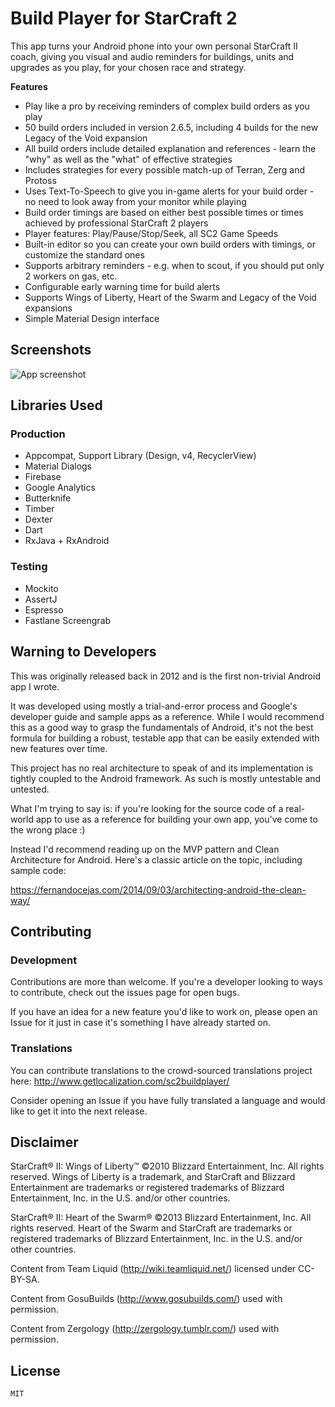 # Build Player for StarCraft 2

This app turns your Android phone into your own personal StarCraft II coach, giving you visual and audio reminders for buildings, units and upgrades as you play, for your chosen race and strategy.

**Features**

* Play like a pro by receiving reminders of complex build orders as you play
* 50 build orders included in version 2.6.5, including 4 builds for the new Legacy of the Void expansion
* All build orders include detailed explanation and references - learn the "why" as well as the "what" of effective strategies
* Includes strategies for every possible match-up of Terran, Zerg and Protoss
* Uses Text-To-Speech to give you in-game alerts for your build order - no need to look away from your monitor while playing
* Build order timings are based on either best possible times or times achieved by professional StarCraft 2 players
* Player features: Play/Pause/Stop/Seek, all SC2 Game Speeds
* Built-in editor so you can create your own build orders with timings, or customize the standard ones
* Supports arbitrary reminders - e.g. when to scout, if you should put only 2 workers on gas, etc.
* Configurable early warning time for build alerts
* Supports Wings of Liberty, Heart of the Swarm and Legacy of the Void expansions
* Simple Material Design interface
 
Screenshots
-----------

![App screenshot](https://lh3.googleusercontent.com/wH0L1n872xuXFvBJ5HC3vq5rXq8gbpqv562KknTP-fsVdsuIeOTbLZXgjbQ1k3zqrh9g=h900-rw?raw=true)

Libraries Used
--------------

### Production

* Appcompat, Support Library (Design, v4, RecyclerView)
* Material Dialogs
* Firebase
* Google Analytics
* Butterknife
* Timber
* Dexter
* Dart
* RxJava + RxAndroid

### Testing

* Mockito
* AssertJ
* Espresso
* Fastlane Screengrab


Warning to Developers
---------------------

This was originally released back in 2012 and is the first non-trivial Android app I wrote.

It was developed using mostly a trial-and-error process and Google's developer guide and sample apps
as a reference. While I would recommend this as a good way to grasp the fundamentals of Android,
it's not the best formula for building a robust, testable app that can be easily extended with new features over time.

This project has no real architecture to speak of and its implementation is tightly coupled to the Android framework.
As such is mostly untestable and untested.

What I'm trying to say is: if you're looking for the source code of a real-world app to use as a reference for building your own
app, you've come to the wrong place :)

Instead I'd recommend reading up on the MVP pattern and Clean Architecture for Android. Here's a classic article on the topic,
including sample code:

https://fernandocejas.com/2014/09/03/architecting-android-the-clean-way/

Contributing
------------

### Development

Contributions are more than welcome. If you're a developer looking to ways to contribute, check out the issues page for open bugs.
 
If you have an idea for a new feature you'd like to work on, please open an Issue for it just in case it's something I have already started on.

### Translations

You can contribute translations to the crowd-sourced translations project here: http://www.getlocalization.com/sc2buildplayer/

Consider opening an Issue if you have fully translated a language and would like to get it into the next release.


Disclaimer
----------

StarCraft® II: Wings of Liberty™
©2010 Blizzard Entertainment, Inc. All rights reserved. Wings of Liberty is a trademark, and StarCraft and Blizzard Entertainment are trademarks or registered trademarks of Blizzard Entertainment, Inc. in the U.S. and/or other countries.

StarCraft® II: Heart of the Swarm®
©2013 Blizzard Entertainment, Inc. All rights reserved. Heart of the Swarm and StarCraft are trademarks or registered trademarks of Blizzard Entertainment, Inc. in the U.S. and/or other countries.

Content from Team Liquid (http://wiki.teamliquid.net/) licensed under CC-BY-SA.

Content from GosuBuilds (http://www.gosubuilds.com/) used with permission.

Content from Zergology (http://zergology.tumblr.com/) used with permission.

License
-------

```
MIT
```